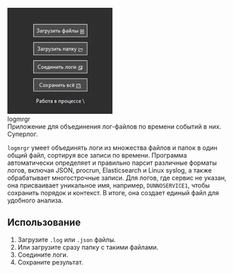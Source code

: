 ![logmrgr](logmrgr010.gif)
</br>logmrgr
</br>Приложение для объединения лог-файлов по времени событий в них.
</br>Суперлог.

`logmrgr` умеет объединять логи из множества файлов и папок в один общий файл, сортируя все записи по времени. Программа автоматически определяет и правильно парсит различные форматы логов, включая JSON, procrun, Elasticsearch и Linux syslog, а также обрабатывает многострочные записи. Для логов, где сервис не указан, она присваивает уникальное имя, например, `DUNNOSERVICE1`, чтобы сохранить порядок и контекст. В итоге, она создает единый файл для удобного анализа.

## Использование
1. Загрузите `.log` или `.json` файлы.
2. Или загрузите сразу папку с такими файлами.
3. Соедините логи.
4. Сохраните результат.
